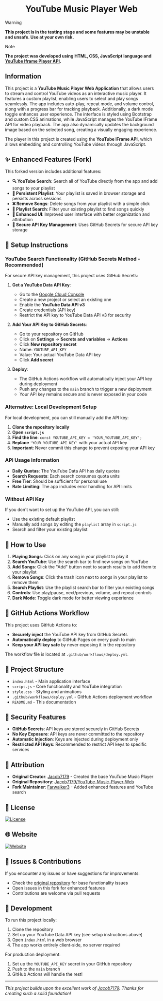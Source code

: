 <h1 align="center">YouTube Music Player Web</h1>

> [!WARNING]
> **This project is in the testing stage and some features may be unstable and unsafe. Use at your own risk.**

> [!NOTE]
> **The project was developed using HTML, CSS, JavaScript language and [YouTube Iframe Player API](https://developers.google.com/youtube/iframe_api_reference).**

## Information

This project is a **YouTube Music Player Web Application** that allows users to stream and control YouTube videos as an interactive music player. It features a custom playlist, enabling users to select and play songs seamlessly. The app includes auto-play, repeat mode, and volume control, along with a progress bar for tracking playback. Additionally, a dark mode toggle enhances user experience. The interface is styled using Bootstrap and custom CSS animations, while JavaScript manages the YouTube IFrame API for video playback. The app also dynamically updates the background image based on the selected song, creating a visually engaging experience.

The player in this project is created using the **YouTube IFrame API**, which allows embedding and controlling YouTube videos through JavaScript.

## ✨ Enhanced Features (Fork)

This forked version includes additional features:

- **🔍 YouTube Search**: Search all of YouTube directly from the app and add songs to your playlist
- **💾 Persistent Playlist**: Your playlist is saved in browser storage and persists across sessions
- **❌ Remove Songs**: Delete songs from your playlist with a simple click
- **🔎 Playlist Search**: Filter your existing playlist to find songs quickly
- **🎨 Enhanced UI**: Improved user interface with better organization and attribution
- **🔐 Secure API Key Management**: Uses GitHub Secrets for secure API key storage

## 🚀 Setup Instructions

### YouTube Search Functionality (GitHub Secrets Method - Recommended)

For secure API key management, this project uses GitHub Secrets:

1. **Get a YouTube Data API Key**:
   - Go to the [Google Cloud Console](https://console.cloud.google.com/)
   - Create a new project or select an existing one
   - Enable the **YouTube Data API v3**
   - Create credentials (API key)
   - Restrict the API key to YouTube Data API v3 for security

2. **Add Your API Key to GitHub Secrets**:
   - Go to your repository on GitHub
   - Click on **Settings** → **Secrets and variables** → **Actions**
   - Click **New repository secret**
   - Name: `YOUTUBE_API_KEY`
   - Value: Your actual YouTube Data API key
   - Click **Add secret**

3. **Deploy**:
   - The GitHub Actions workflow will automatically inject your API key during deployment
   - Push any changes to the `main` branch to trigger a new deployment
   - Your API key remains secure and is never exposed in your code

### Alternative: Local Development Setup

For local development, you can still manually add the API key:

1. **Clone the repository locally**
2. **Open `script.js`**
3. **Find the line**: `const YOUTUBE_API_KEY = 'YOUR_YOUTUBE_API_KEY';`
4. **Replace** `'YOUR_YOUTUBE_API_KEY'` with your actual API key
5. **Important**: Never commit this change to prevent exposing your API key

### API Usage Information

- **Daily Quotas**: The YouTube Data API has daily quotas
- **Search Requests**: Each search consumes quota units
- **Free Tier**: Should be sufficient for personal use
- **Rate Limiting**: The app includes error handling for API limits

### Without API Key

If you don't want to set up the YouTube API, you can still:
- Use the existing default playlist
- Manually add songs by editing the `playlist` array in `script.js`
- Search and filter your existing playlist

## 🎵 How to Use

1. **Playing Songs**: Click on any song in your playlist to play it
2. **Search YouTube**: Use the search bar to find new songs on YouTube
3. **Add Songs**: Click the "Add" button next to search results to add them to your playlist
4. **Remove Songs**: Click the trash icon next to songs in your playlist to remove them
5. **Search Playlist**: Use the playlist search bar to filter your existing songs
6. **Controls**: Use play/pause, next/previous, volume, and repeat controls
7. **Dark Mode**: Toggle dark mode for better viewing experience

## 🔧 GitHub Actions Workflow

This project uses GitHub Actions to:
- **Securely inject** the YouTube API key from GitHub Secrets
- **Automatically deploy** to GitHub Pages on every push to main
- **Keep your API key safe** by never exposing it in the repository

The workflow file is located at `.github/workflows/deploy.yml`.

## 📁 Project Structure

- `index.html` - Main application interface
- `script.js` - Core functionality and YouTube integration
- `style.css` - Styling and animations
- `.github/workflows/deploy.yml` - GitHub Actions deployment workflow
- `README.md` - This documentation

## 🔐 Security Features

- **GitHub Secrets**: API keys are stored securely in GitHub Secrets
- **No Key Exposure**: API keys are never committed to the repository
- **Automatic Injection**: Keys are injected during deployment only
- **Restricted API Keys**: Recommended to restrict API keys to specific services

## 🤝 Attribution

- **Original Creator**: [Jacob7179](https://github.com/Jacob7179) - Created the base YouTube Music Player
- **Original Repository**: [Jacob7179/YouTube-Music-Player-Web](https://github.com/Jacob7179/YouTube-Music-Player-Web)
- **Fork Maintainer**: [Farwalker3](https://github.com/Farwalker3) - Added enhanced features and YouTube search

## 📄 License

[![License](https://img.shields.io/github/license/Jacob7179/YouTube-Music-Player-Web?logo=github&style=for-the-badge)](LICENSE)

## 🌐 Website
[![Website](https://img.shields.io/badge/Website-Visit-blue?style=for-the-badge&logo=internet-explorer)](https://jacob7179.github.io/YouTube-Music-Player-Web/)

## 🐛 Issues & Contributions

If you encounter any issues or have suggestions for improvements:
- Check the [original repository](https://github.com/Jacob7179/YouTube-Music-Player-Web) for base functionality issues
- Open issues in this fork for enhanced features
- Contributions are welcome via pull requests

## 🔧 Development

To run this project locally:
1. Clone the repository
2. Set up your YouTube Data API key (see setup instructions above)
3. Open `index.html` in a web browser
4. The app works entirely client-side, no server required

For production deployment:
1. Set up the `YOUTUBE_API_KEY` secret in your GitHub repository
2. Push to the `main` branch
3. GitHub Actions will handle the rest!

---

*This project builds upon the excellent work of [Jacob7179](https://github.com/Jacob7179). Thanks for creating such a solid foundation!*